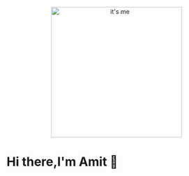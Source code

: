 <p align="center">
<img src="https://github.com/amitsing8576/amitsing8576/assets/134639939/2058a147-53b5-4546-b9b8-57091baa1c20" alt="it's me" width="300">
</p>
<h1 align="left">Hi there,I'm Amit 👋</h1>


<!--
**amitsing8576/amitsing8576** is a ✨ _special_ ✨ repository because its `README.md` (this file) appears on your GitHub profile.

Here are some ideas to get you started:

- 🔭 I’m currently working on ...
- 🌱 I’m currently learning ...
- 👯 I’m looking to collaborate on ...
- 🤔 I’m looking for help with ...
- 💬 Ask me about ...
- 📫 How to reach me: ...
- 😄 Pronouns: ...
- ⚡ Fun fact: ...
-->
